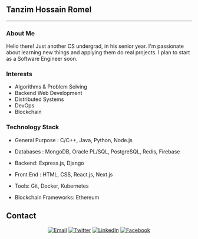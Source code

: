 ## Tanzim Hossain Romel ##
---

### About Me

Hello there! Just another CS undergrad, in his senior year. I'm passionate about learning new things and applying them do real projects. I plan to start as a Software Engineer soon. 

### Interests
- Algorithms & Problem Solving
- Backend Web Development
- Distributed Systems
- DevOps
- Blockchain


### Technology Stack ###
- General Purpose : 
   C/C++, Java, Python, Node.js

- Databases : 
   MongoDB, Oracle PL/SQL, PostgreSQL, Redis, Firebase

- Backend:
   Express.js, Django
   
- Front End : 
  HTML, CSS, React.js, Next.js

- Tools:
   Git, Docker, Kubernetes
   
- Blockchain Frameworks:
   Ethereum
   
  
  

## Contact ##
<p align="center">
<a href="mailto:romel.rcs@gmail.com"><img alt="Email" src="https://img.shields.io/badge/Gmail-romel.rcs@gmail.com-red?style=flat&logo=gmail"></a>
<a href="https://twitter.com/RomelRcs"><img alt="Twitter" src="https://img.shields.io/badge/Twitter-Tanzim Hossain Romel-blue?style=flat&logo=twitter"></a>
<a href="https://www.linkedin.com/in/r0m3l/"><img alt="LinkedIn" src="https://img.shields.io/badge/LinkedIn-Tanzim Hossain Romel-blue?style=flat&logo=linkedin"></a>
<a href="https://www.facebook.com/romel.buetcse17/"><img alt="Facebook" src="https://img.shields.io/badge/Facebook-Tanzim Hossain Romel-blue?style=flat&logo=facebook"></a>
</p>

